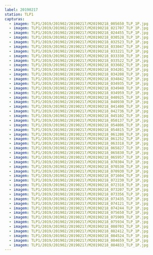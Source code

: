 ```yaml
---
label: 20190217
station: TLP1
capturas:
  - imagem: TLP1/2019/201902/20190217/M20190218_005650_TLP_1P.jpg
  - imagem: TLP1/2019/201902/20190217/M20190218_021707_TLP_1P.jpg
  - imagem: TLP1/2019/201902/20190217/M20190218_024455_TLP_1P.jpg
  - imagem: TLP1/2019/201902/20190217/M20190218_030528_TLP_1P.jpg
  - imagem: TLP1/2019/201902/20190217/M20190218_032523_TLP_1P.jpg
  - imagem: TLP1/2019/201902/20190217/M20190218_033047_TLP_1P.jpg
  - imagem: TLP1/2019/201902/20190217/M20190218_033221_TLP_1P.jpg
  - imagem: TLP1/2019/201902/20190217/M20190218_033330_TLP_1P.jpg
  - imagem: TLP1/2019/201902/20190217/M20190218_033522_TLP_1P.jpg
  - imagem: TLP1/2019/201902/20190217/M20190218_033602_TLP_1P.jpg
  - imagem: TLP1/2019/201902/20190217/M20190218_034201_TLP_1P.jpg
  - imagem: TLP1/2019/201902/20190217/M20190218_034208_TLP_1P.jpg
  - imagem: TLP1/2019/201902/20190217/M20190218_034842_TLP_1P.jpg
  - imagem: TLP1/2019/201902/20190217/M20190218_034935_TLP_1P.jpg
  - imagem: TLP1/2019/201902/20190217/M20190218_034940_TLP_1P.jpg
  - imagem: TLP1/2019/201902/20190217/M20190218_034959_TLP_1P.jpg
  - imagem: TLP1/2019/201902/20190217/M20190218_040925_TLP_1P.jpg
  - imagem: TLP1/2019/201902/20190217/M20190218_040930_TLP_1P.jpg
  - imagem: TLP1/2019/201902/20190217/M20190218_041400_TLP_1P.jpg
  - imagem: TLP1/2019/201902/20190217/M20190218_042736_TLP_1P.jpg
  - imagem: TLP1/2019/201902/20190217/M20190218_045102_TLP_1P.jpg
  - imagem: TLP1/2019/201902/20190217/M20190218_050137_TLP_1P.jpg
  - imagem: TLP1/2019/201902/20190217/M20190218_054806_TLP_1P.jpg
  - imagem: TLP1/2019/201902/20190217/M20190218_054815_TLP_1P.jpg
  - imagem: TLP1/2019/201902/20190217/M20190218_061208_TLP_1P.jpg
  - imagem: TLP1/2019/201902/20190217/M20190218_061252_TLP_1P.jpg
  - imagem: TLP1/2019/201902/20190217/M20190218_063318_TLP_1P.jpg
  - imagem: TLP1/2019/201902/20190217/M20190218_065827_TLP_1P.jpg
  - imagem: TLP1/2019/201902/20190217/M20190218_065830_TLP_1P.jpg
  - imagem: TLP1/2019/201902/20190217/M20190218_065957_TLP_1P.jpg
  - imagem: TLP1/2019/201902/20190217/M20190218_070304_TLP_1P.jpg
  - imagem: TLP1/2019/201902/20190217/M20190218_070530_TLP_1P.jpg
  - imagem: TLP1/2019/201902/20190217/M20190218_070930_TLP_1P.jpg
  - imagem: TLP1/2019/201902/20190217/M20190218_071604_TLP_1P.jpg
  - imagem: TLP1/2019/201902/20190217/M20190218_072230_TLP_1P.jpg
  - imagem: TLP1/2019/201902/20190217/M20190218_072310_TLP_1P.jpg
  - imagem: TLP1/2019/201902/20190217/M20190218_073207_TLP_1P.jpg
  - imagem: TLP1/2019/201902/20190217/M20190218_073356_TLP_1P.jpg
  - imagem: TLP1/2019/201902/20190217/M20190218_073435_TLP_1P.jpg
  - imagem: TLP1/2019/201902/20190217/M20190218_074121_TLP_1P.jpg
  - imagem: TLP1/2019/201902/20190217/M20190218_074244_TLP_1P.jpg
  - imagem: TLP1/2019/201902/20190217/M20190218_075650_TLP_1P.jpg
  - imagem: TLP1/2019/201902/20190217/M20190218_075909_TLP_1P.jpg
  - imagem: TLP1/2019/201902/20190217/M20190218_075934_TLP_1P.jpg
  - imagem: TLP1/2019/201902/20190217/M20190218_080703_TLP_1P.jpg
  - imagem: TLP1/2019/201902/20190217/M20190218_082412_TLP_1P.jpg
  - imagem: TLP1/2019/201902/20190217/M20190218_084524_TLP_1P.jpg
  - imagem: TLP1/2019/201902/20190217/M20190218_084659_TLP_1P.jpg
  - imagem: TLP1/2019/201902/20190217/M20190218_084833_TLP_1P.jpg
---
```

